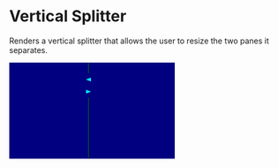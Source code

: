 # Vertical Splitter

Renders a vertical splitter that allows the user to resize the two panes it separates.

<img src="img/vsplitter.png" width=300/>